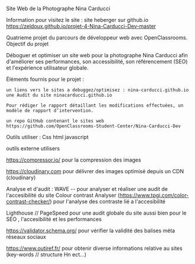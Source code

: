 Site Web de la Photographe Nina Carducci


Information pour visitez le site :
site heberger sur github.io
https://zeldoux.github.io/projet-4-Nina-Carducci-Dev-master



Quatrieme projet du parcours de développeur web avec OpenClassrooms.
Objectif du projet

Déboguer et optimiser un site web pour la photographe Nina Carducci afin d'améliorer ses performances, son accessibilité, son référencement (SEO) et l'expérience utilisateur globale.

Éléments fournis pour le projet :

    un liens vers le sites a debuggez/optimisez : nina-carducci.github.io
    une Audit du site ninacarducci.github.io
    
    Pour rédiger le rapport détaillant les modifications effectuées, un modèle de rapport d’intervention.
    
    un repo GitHub contenant le sites web https://github.com/OpenClassrooms-Student-Center/Nina-Carducci-Dev

Outils utiliser : 
      Css
      html
      javascript

outils externe utilisers 

  https://compressor.io/ pour la compression des images 
  
  https://cloudinary.com pour délivrer des images optimisé depuis un CDN (cloudinary)
  
  Analyse et d'audit : 
  WAVE -- pour analyser et réaliser une audit de l'accesibilité du site 
  Colour contrast Analyser (https://www.tpgi.com/color-contrast-checker/) pour l'analyse des contraste lié a l'accesibilité  
  
  Lighthouse // PageSpeed pour une audit globale du site aussi bien pour le SEO , l'accesibilité et les performances 
  
  https://validator.schema.org/ pour vérifier la validité des balises méta réseaux sociaux
  
  https://www.outiref.fr/ pour obtenir diverse informations relative au sites (key-words // structure Hn ect...)




